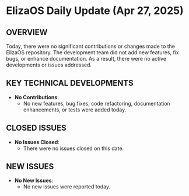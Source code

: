 # ElizaOS Daily Update (Apr 27, 2025)

## OVERVIEW 
Today, there were no significant contributions or changes made to the ElizaOS repository. The development team did not add new features, fix bugs, or enhance documentation. As a result, there were no active developments or issues addressed.

## KEY TECHNICAL DEVELOPMENTS
- **No Contributions**: 
  - No new features, bug fixes, code refactoring, documentation enhancements, or tests were added today.

## CLOSED ISSUES
- **No Issues Closed**: 
  - There were no issues closed on this date.

## NEW ISSUES
- **No New Issues**: 
  - No new issues were reported today.